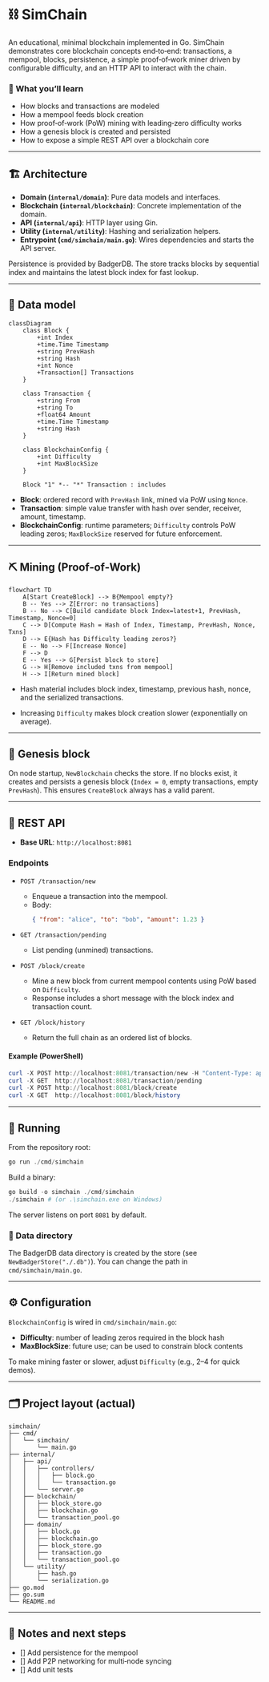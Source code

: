 # ⛓️ SimChain

An educational, minimal blockchain implemented in Go. SimChain demonstrates core blockchain concepts end‑to‑end: transactions, a mempool, blocks, persistence, a simple proof‑of‑work miner driven by configurable difficulty, and an HTTP API to interact with the chain.

### 🎯 What you’ll learn
- How blocks and transactions are modeled
- How a mempool feeds block creation
- How proof‑of‑work (PoW) mining with leading‑zero difficulty works
- How a genesis block is created and persisted
- How to expose a simple REST API over a blockchain core

---

## 🏗️ Architecture

- **Domain (`internal/domain`)**: Pure data models and interfaces.
- **Blockchain (`internal/blockchain`)**: Concrete implementation of the domain.
- **API (`internal/api`)**: HTTP layer using Gin.
- **Utility (`internal/utility`)**: Hashing and serialization helpers.
- **Entrypoint (`cmd/simchain/main.go`)**: Wires dependencies and starts the API server.

Persistence is provided by BadgerDB. The store tracks blocks by sequential index and maintains the latest block index for fast lookup.

---

## 🧩 Data model

```mermaid
classDiagram
    class Block {
        +int Index
        +time.Time Timestamp
        +string PrevHash
        +string Hash
        +int Nonce
        +Transaction[] Transactions
    }

    class Transaction {
        +string From
        +string To
        +float64 Amount
        +time.Time Timestamp
        +string Hash
    }

    class BlockchainConfig {
        +int Difficulty
        +int MaxBlockSize
    }

    Block "1" *-- "*" Transaction : includes
```

- **Block**: ordered record with `PrevHash` link, mined via PoW using `Nonce`.
- **Transaction**: simple value transfer with hash over sender, receiver, amount, timestamp.
- **BlockchainConfig**: runtime parameters; `Difficulty` controls PoW leading zeros; `MaxBlockSize` reserved for future enforcement.

---

## ⛏️ Mining (Proof‑of‑Work)

```mermaid
flowchart TD
    A[Start CreateBlock] --> B{Mempool empty?}
    B -- Yes --> Z[Error: no transactions]
    B -- No --> C[Build candidate block Index=latest+1, PrevHash, Timestamp, Nonce=0]
    C --> D[Compute Hash = Hash of Index, Timestamp, PrevHash, Nonce, Txns]
    D --> E{Hash has Difficulty leading zeros?}
    E -- No --> F[Increase Nonce]
    F --> D
    E -- Yes --> G[Persist block to store]
    G --> H[Remove included txns from mempool]
    H --> I[Return mined block]
```

- Hash material includes block index, timestamp, previous hash, nonce, and the serialized transactions.
  
- Increasing `Difficulty` makes block creation slower (exponentially on average).

---

## 🌱 Genesis block

On node startup, `NewBlockchain` checks the store. If no blocks exist, it creates and persists a genesis block (`Index = 0`, empty transactions, empty `PrevHash`). This ensures `CreateBlock` always has a valid parent.

---

## 🔌 REST API

- **Base URL**: `http://localhost:8081`

### Endpoints
- `POST /transaction/new`
  - Enqueue a transaction into the mempool.
  - Body:
    ```json
    { "from": "alice", "to": "bob", "amount": 1.23 }
    ```

- `GET /transaction/pending`
  - List pending (unmined) transactions.

- `POST /block/create`
  - Mine a new block from current mempool contents using PoW based on `Difficulty`.
  - Response includes a short message with the block index and transaction count.

- `GET /block/history`
  - Return the full chain as an ordered list of blocks.

#### Example (PowerShell)
```powershell
curl -X POST http://localhost:8081/transaction/new -H "Content-Type: application/json" -d '{"from":"alice","to":"bob","amount":2.5}'
curl -X GET  http://localhost:8081/transaction/pending
curl -X POST http://localhost:8081/block/create
curl -X GET  http://localhost:8081/block/history
```

---

## 🚀 Running

From the repository root:
```powershell
go run ./cmd/simchain
```

Build a binary:
```powershell
go build -o simchain ./cmd/simchain
./simchain # (or .\simchain.exe on Windows)
```

The server listens on port `8081` by default.

### 💾 Data directory
The BadgerDB data directory is created by the store (see `NewBadgerStore("./.db")`). You can change the path in `cmd/simchain/main.go`.

---

## ⚙️ Configuration

`BlockchainConfig` is wired in `cmd/simchain/main.go`:
- **Difficulty**: number of leading zeros required in the block hash
- **MaxBlockSize**: future use; can be used to constrain block contents

To make mining faster or slower, adjust `Difficulty` (e.g., 2–4 for quick demos).

---

## 🗂️ Project layout (actual)

```
simchain/
├── cmd/
│   └── simchain/
│       └── main.go
├── internal/
│   ├── api/
│   │   ├── controllers/
│   │   │   ├── block.go
│   │   │   └── transaction.go
│   │   └── server.go
│   ├── blockchain/
│   │   ├── block_store.go
│   │   ├── blockchain.go
│   │   └── transaction_pool.go
│   ├── domain/
│   │   ├── block.go
│   │   ├── blockchain.go
│   │   ├── block_store.go
│   │   ├── transaction.go
│   │   └── transaction_pool.go
│   └── utility/
│       ├── hash.go
│       └── serialization.go
├── go.mod
├── go.sum
└── README.md
```

---

## 🧭 Notes and next steps

- [] Add persistence for the mempool
- [] Add P2P networking for multi‑node syncing
- [] Add unit tests
